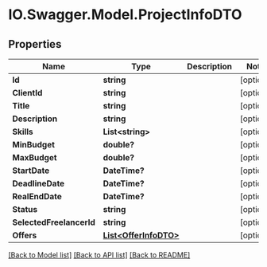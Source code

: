 # IO.Swagger.Model.ProjectInfoDTO
## Properties

Name | Type | Description | Notes
------------ | ------------- | ------------- | -------------
**Id** | **string** |  | [optional] 
**ClientId** | **string** |  | [optional] 
**Title** | **string** |  | [optional] 
**Description** | **string** |  | [optional] 
**Skills** | **List&lt;string&gt;** |  | [optional] 
**MinBudget** | **double?** |  | [optional] 
**MaxBudget** | **double?** |  | [optional] 
**StartDate** | **DateTime?** |  | [optional] 
**DeadlineDate** | **DateTime?** |  | [optional] 
**RealEndDate** | **DateTime?** |  | [optional] 
**Status** | **string** |  | [optional] 
**SelectedFreelancerId** | **string** |  | [optional] 
**Offers** | [**List&lt;OfferInfoDTO&gt;**](OfferInfoDTO.md) |  | [optional] 

[[Back to Model list]](../README.md#documentation-for-models) [[Back to API list]](../README.md#documentation-for-api-endpoints) [[Back to README]](../README.md)


